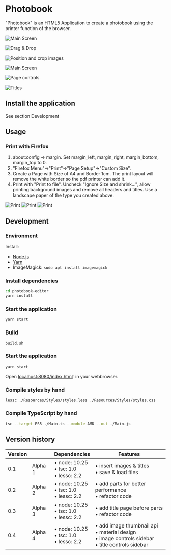 # Photobook

"Photobook" is an HTML5 Application to create a photobook using the printer function of the browser.


![Main Screen](./docs/mainScreen.jpg)

![Drag & Drop](./docs/dragAndDrop.jpg)

![Position and crop images](./docs/imagePositioning.jpg)

![Main Screen](./docs/mainScreen2.jpg)

![Page controls](./docs/pageControls.jpg)

![Titles](./docs/pageTitles.jpg)



## Install the application

See section Development


## Usage

### Print with Firefox

1. about:config -> margin. Set margin_left, margin_right, margin_bottom, margin_top to 0.
2. "Firefox Menu"->"Print"->"Page Setup"->"Custom Size".
3. Create a Page with Size of A4 and Border 1cm. The print layout will remove the white border so the pdf printer can add it.
4. Print with "Print to file". Uncheck "Ignore Size and shrink...", allow printing background images and remove all headers and titles. Use a landscape paper of the type you created above.

![Print](./docs/print1.jpg)
![Print](./docs/print2.jpg)
![Print](./docs/print3.jpg)


## Development

### Environment

Install:

* [Node.js](https://nodejs.org/en/download/)
* [Yarn](https://classic.yarnpkg.com/en/docs/install)
* ImageMagick: `sudo apt install imagemagick`


### Install dependencies

```sh
cd photobook-editor
yarn install
```


### Start the application

```sh
yarn start
```

### Build

```sh
build.sh
```

### Start the application

```sh
yarn start
```

Open [localhost:8080/index.html](http://localhost:8080/index.html)` in your webbrowser.


### Compile styles by hand

```sh
lessc ./Resources/Styles/styles.less ./Resources/Styles/styles.css
```


### Compile TypeScript by hand

```sh
tsc --target ES5 ./Main.ts --module AMD --out ./Main.js
```


## Version history

Version | 			| Dependencies							| Features
---		|---		|---									|---
0.1		| Alpha 1	| &bull; node: 10.25<br />&bull; tsc: 1.0<br />&bull; lessc: 2.2		| &bull; insert images & titles<br />&bull; save & load files
0.2 	| Alpha 2	| &bull; node: 10.25<br />&bull; tsc: 1.0<br />&bull; lessc: 2.2		| &bull; add parts for better performance<br />&bull; refactor code
0.3 	| Alpha 3	| &bull; node: 10.25<br />&bull; tsc: 1.0<br />&bull; lessc: 2.2		| &bull; add title page before parts<br />&bull; refactor code
0.4 	| Alpha 4	| &bull; node: 10.25<br />&bull; tsc: 1.0<br />&bull; lessc: 2.2		| &bull; add image thumbnail api<br />&bull; material design<br />&bull; image controls sidebar<br />&bull; title controls sidebar
